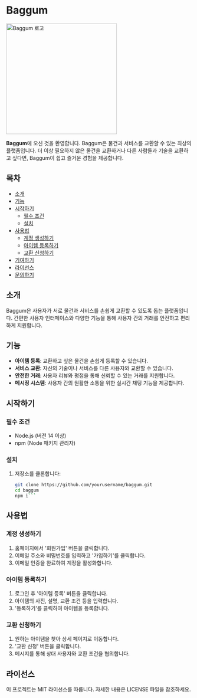 # Baggum

<img src="https://github.com/user-attachments/assets/84eaf02a-5704-4aa7-9773-2fd53bcdf715" alt="Baggum 로고" width="300"/>

<!--!
[Baggum 로고](https://github.com/user-attachments/assets/84eaf02a-5704-4aa7-9773-2fd53bcdf715)
-->


**Baggum**에 오신 것을 환영합니다. Baggum은 물건과 서비스를 교환할 수 있는 최상의 플랫폼입니다. 더 이상 필요하지 않은 물건을 교환하거나 다른 사람들과 기술을 교환하고 싶다면, Baggum이 쉽고 즐거운 경험을 제공합니다.

## 목차

- [소개](#소개)
- [기능](#기능)
- [시작하기](#시작하기)
  - [필수 조건](#필수-조건)
  - [설치](#설치)
- [사용법](#사용법)
  - [계정 생성하기](#계정-생성하기)
  - [아이템 등록하기](#아이템-등록하기)
  - [교환 신청하기](#교환-신청하기)
- [기여하기](#기여하기)
- [라이선스](#라이선스)
- [문의하기](#문의하기)

## 소개

Baggum은 사용자가 서로 물건과 서비스를 손쉽게 교환할 수 있도록 돕는 플랫폼입니다. 간편한 사용자 인터페이스와 다양한 기능을 통해 사용자 간의 거래를 안전하고 편리하게 지원합니다.

## 기능

- **아이템 등록**: 교환하고 싶은 물건을 손쉽게 등록할 수 있습니다.
- **서비스 교환**: 자신의 기술이나 서비스를 다른 사용자와 교환할 수 있습니다.
- **안전한 거래**: 사용자 리뷰와 평점을 통해 신뢰할 수 있는 거래를 지원합니다.
- **메시징 시스템**: 사용자 간의 원활한 소통을 위한 실시간 채팅 기능을 제공합니다.

## 시작하기

### 필수 조건

- Node.js (버전 14 이상)
- npm (Node 패키지 관리자)

### 설치

1. 저장소를 클론합니다:
   ```bash
   git clone https://github.com/yourusername/baggum.git
   cd baggum
   npm i```

## 사용법

### 계정 생성하기

1. 홈페이지에서 '회원가입' 버튼을 클릭합니다.
2. 이메일 주소와 비밀번호를 입력하고 '가입하기'를 클릭합니다.
3. 이메일 인증을 완료하여 계정을 활성화합니다.

### 아이템 등록하기

1. 로그인 후 '아이템 등록' 버튼을 클릭합니다.
2. 아이템의 사진, 설명, 교환 조건 등을 입력합니다.
3. '등록하기'를 클릭하여 아이템을 등록합니다.

### 교환 신청하기

1. 원하는 아이템을 찾아 상세 페이지로 이동합니다.
2. '교환 신청' 버튼을 클릭합니다.
3. 메시지를 통해 상대 사용자와 교환 조건을 협의합니다.

## 라이선스
이 프로젝트는 MIT 라이선스를 따릅니다. 자세한 내용은 LICENSE 파일을 참조하세요.
